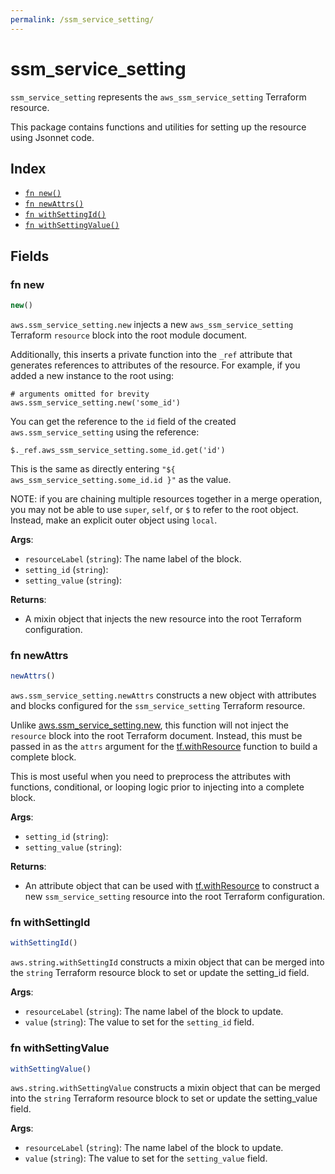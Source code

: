 ```yaml
---
permalink: /ssm_service_setting/
---
```


# ssm_service_setting

`ssm_service_setting` represents the `aws_ssm_service_setting` Terraform resource.



This package contains functions and utilities for setting up the resource using Jsonnet code.


## Index

* [`fn new()`](#fn-new)
* [`fn newAttrs()`](#fn-newattrs)
* [`fn withSettingId()`](#fn-withsettingid)
* [`fn withSettingValue()`](#fn-withsettingvalue)

## Fields

### fn new

```ts
new()
```


`aws.ssm_service_setting.new` injects a new `aws_ssm_service_setting` Terraform `resource`
block into the root module document.

Additionally, this inserts a private function into the `_ref` attribute that generates references to attributes of the
resource. For example, if you added a new instance to the root using:

    # arguments omitted for brevity
    aws.ssm_service_setting.new('some_id')

You can get the reference to the `id` field of the created `aws.ssm_service_setting` using the reference:

    $._ref.aws_ssm_service_setting.some_id.get('id')

This is the same as directly entering `"${ aws_ssm_service_setting.some_id.id }"` as the value.

NOTE: if you are chaining multiple resources together in a merge operation, you may not be able to use `super`, `self`,
or `$` to refer to the root object. Instead, make an explicit outer object using `local`.

**Args**:
  - `resourceLabel` (`string`): The name label of the block.
  - `setting_id` (`string`): 
  - `setting_value` (`string`): 

**Returns**:
- A mixin object that injects the new resource into the root Terraform configuration.


### fn newAttrs

```ts
newAttrs()
```


`aws.ssm_service_setting.newAttrs` constructs a new object with attributes and blocks configured for the `ssm_service_setting`
Terraform resource.

Unlike [aws.ssm_service_setting.new](#fn-ssm_service_settingnew), this function will not inject the `resource`
block into the root Terraform document. Instead, this must be passed in as the `attrs` argument for the
[tf.withResource](https://github.com/tf-libsonnet/core/tree/main/docs#fn-withresource) function to build a complete block.

This is most useful when you need to preprocess the attributes with functions, conditional, or looping logic prior to
injecting into a complete block.

**Args**:
  - `setting_id` (`string`): 
  - `setting_value` (`string`): 

**Returns**:
  - An attribute object that can be used with [tf.withResource](https://github.com/tf-libsonnet/core/tree/main/docs#fn-withresource) to construct a new `ssm_service_setting` resource into the root Terraform configuration.


### fn withSettingId

```ts
withSettingId()
```

`aws.string.withSettingId` constructs a mixin object that can be merged into the `string`
Terraform resource block to set or update the setting_id field.



**Args**:
  - `resourceLabel` (`string`): The name label of the block to update.
  - `value` (`string`): The value to set for the `setting_id` field.


### fn withSettingValue

```ts
withSettingValue()
```

`aws.string.withSettingValue` constructs a mixin object that can be merged into the `string`
Terraform resource block to set or update the setting_value field.



**Args**:
  - `resourceLabel` (`string`): The name label of the block to update.
  - `value` (`string`): The value to set for the `setting_value` field.
